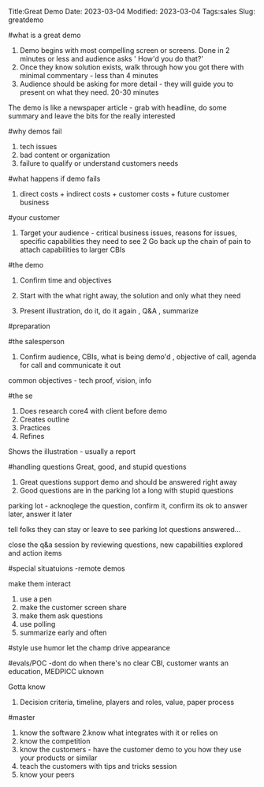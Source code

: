 
Title:Great Demo
Date: 2023-03-04
Modified: 2023-03-04
Tags:sales
Slug: greatdemo




#what is a great demo

1. Demo begins with most compelling screen or screens. Done in 2 minutes or less and audience asks ' How'd you do that?'
2. Once they know solution exists, walk through how you got there with minimal commentary - less than 4 minutes
3. Audience should be asking for more detail - they will guide you to present on what they need. 20-30 minutes

The demo is like a newspaper article - grab with headline, do some summary and leave the bits for the really interested

#why demos fail

1. tech issues
2. bad content or organization
3. failure to qualify or understand customers needs


#what happens if demo fails
1. direct costs + indirect costs + customer costs + future customer business


#your customer
1. Target your audience - critical business issues, reasons for issues, specific capabilities they need to see
2  Go back up the chain of pain to attach capabilities to larger CBIs

#the demo
1. Confirm time and objectives
2. Start with the what right away, the solution and only what they need

1. Present illustration, do it, do it again , Q&A , summarize

#preparation


#the salesperson
1. Confirm audience, CBIs, what is being demo'd , objective of call, agenda for call and communicate it out

common objectives - tech proof, vision, info

#the se
1. Does research core4 with client before demo
2. Creates outline
3. Practices
4. Refines

Shows the illustration - usually a report


#handling questions
 Great, good, and stupid questions
1. Great questions support demo and should be answered right away
2. Good questions are in the parking lot a long with stupid questions

parking lot - acknoqlege the question, confirm it, confirm its ok to answer later, answer it later

tell folks they can stay or leave to see parking lot questions answered...

close the q&a session by reviewing questions, new capabilities explored and action items


#special situatuions
-remote demos

make them interact
1. use a pen
2. make the customer screen share
3. make them ask questions
4. use polling
5. summarize early and often

#style
use humor
let the champ drive
appearance


#evals/POC
-dont do when there's no clear CBI, customer wants an education, MEDPICC uknown

Gotta know
1. Decision criteria, timeline, players and roles, value, paper process

#master
1. know the software
2.know what integrates with it or relies on
3. know the competition
4. know the customers - have the customer demo to you how they use your products or similar
5. teach the customers with tips and tricks session
6. know  your peers













